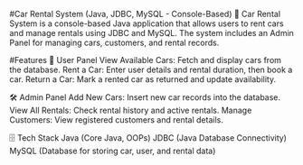 #Car Rental System (Java, JDBC, MySQL - Console-Based)
🚗 Car Rental System is a console-based Java application that allows users to rent cars and manage rentals using JDBC and MySQL. The system includes an Admin Panel for managing cars, customers, and rental records.

#Features
👤 User Panel
View Available Cars: Fetch and display cars from the database.
Rent a Car: Enter user details and rental duration, then book a car.
Return a Car: Mark a rented car as returned and update availability.

🛠️ Admin Panel
Add New Cars: Insert new car records into the database.
View All Rentals: Check rental history and active rentals.
Manage Customers: View registered customers and rental details.


🗄️ Tech Stack
Java (Core Java, OOPs)
JDBC (Java Database Connectivity)
MySQL (Database for storing car, user, and rental data)
